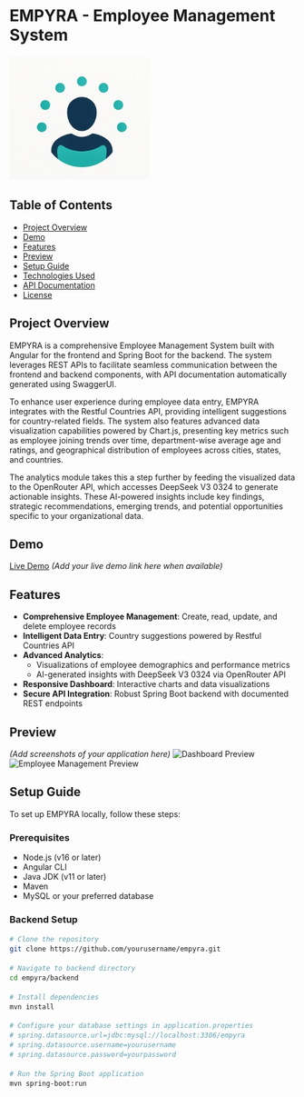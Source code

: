 # EMPYRA - Employee Management System

![EMPYRA Logo](Preview/empyra_logo.jpg)


## Table of Contents
- [Project Overview](#project-overview)
- [Demo](#demo)
- [Features](#features)
- [Preview](#preview)
- [Setup Guide](#setup-guide)
- [Technologies Used](#technologies-used)
- [API Documentation](#api-documentation)
- [License](#license)

## Project Overview

EMPYRA is a comprehensive Employee Management System built with Angular for the frontend and Spring Boot for the backend. The system leverages REST APIs to facilitate seamless communication between the frontend and backend components, with API documentation automatically generated using SwaggerUI.

To enhance user experience during employee data entry, EMPYRA integrates with the Restful Countries API, providing intelligent suggestions for country-related fields. The system also features advanced data visualization capabilities powered by Chart.js, presenting key metrics such as employee joining trends over time, department-wise average age and ratings, and geographical distribution of employees across cities, states, and countries.

The analytics module takes this a step further by feeding the visualized data to the OpenRouter API, which accesses DeepSeek V3 0324 to generate actionable insights. These AI-powered insights include key findings, strategic recommendations, emerging trends, and potential opportunities specific to your organizational data.

## Demo

[Live Demo](#) *(Add your live demo link here when available)*

## Features

- **Comprehensive Employee Management**: Create, read, update, and delete employee records
- **Intelligent Data Entry**: Country suggestions powered by Restful Countries API
- **Advanced Analytics**: 
  - Visualizations of employee demographics and performance metrics
  - AI-generated insights with DeepSeek V3 0324 via OpenRouter API
- **Responsive Dashboard**: Interactive charts and data visualizations
- **Secure API Integration**: Robust Spring Boot backend with documented REST endpoints

## Preview

*(Add screenshots of your application here)*
![Dashboard Preview](https://via.placeholder.com/600x400?text=Dashboard+Preview)
![Employee Management Preview](https://via.placeholder.com/600x400?text=Employee+Management)

## Setup Guide

To set up EMPYRA locally, follow these steps:

### Prerequisites
- Node.js (v16 or later)
- Angular CLI
- Java JDK (v11 or later)
- Maven
- MySQL or your preferred database

### Backend Setup
```bash
# Clone the repository
git clone https://github.com/yourusername/empyra.git

# Navigate to backend directory
cd empyra/backend

# Install dependencies
mvn install

# Configure your database settings in application.properties
# spring.datasource.url=jdbc:mysql://localhost:3306/empyra
# spring.datasource.username=yourusername
# spring.datasource.password=yourpassword

# Run the Spring Boot application
mvn spring-boot:run
